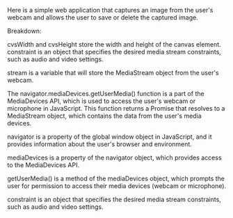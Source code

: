 Here is a simple web application that captures an image from the user's webcam 
and allows the user to save or delete the captured image. 

Breakdown:



cvsWidth and cvsHeight store the width and height of the canvas element.
constraint is an object that specifies the desired media stream constraints, such as audio and video settings.

stream is a variable that will store the MediaStream object from the user's webcam.

The navigator.mediaDevices.getUserMedia() function is a part of the MediaDevices API, 
which is used to access the user's webcam or microphone in JavaScript. 
This function returns a Promise that resolves to a MediaStream object, 
which contains the data from the user's media devices.

navigator is a property of the global window object in JavaScript, 
and it provides information about the user's browser and environment.

mediaDevices is a property of the navigator object, 
which provides access to the MediaDevices API.

getUserMedia() is a method of the mediaDevices object, 
which prompts the user for permission to access their media devices (webcam or microphone).

constraint is an object that specifies the desired media stream constraints, 
such as audio and video settings.

